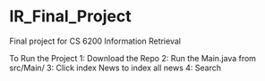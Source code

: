 # IR_Final_Project
Final project for CS 6200 Information Retrieval

To Run the Project
  1: Download the Repo
  2: Run the Main.java from src/Main/
  3: Click index News to index all news
  4: Search
